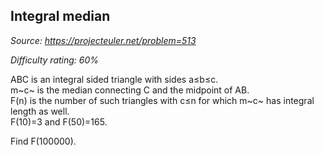 Integral median
---------------

*Source: https://projecteuler.net/problem=513*


*Difficulty rating: 60%*

ABC is an integral sided triangle with sides a≤b≤c.\
 m~c~ is the median connecting C and the midpoint of AB.\
 F(n) is the number of such triangles with c≤n for which m~c~ has
integral length as well.\
 F(10)=3 and F(50)=165.

Find F(100000).
